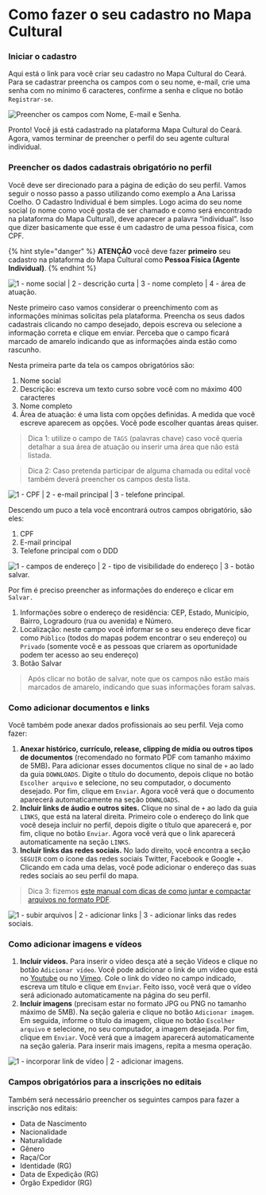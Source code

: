 # Como fazer o seu cadastro no Mapa Cultural

### Iniciar o cadastro

Aqui está o link para você criar seu cadastro no Mapa Cultural do Ceará. Para se cadastrar preencha os campos com o seu nome, e-mail, crie uma senha com no mínimo 6 caracteres, confirme a senha e clique no botão `Registrar-se`.

![Preencher os campos com Nome, E-mail e Senha.](../.gitbook/assets/como-fazer-o-seu-cadastro-no-mapa-cultural-01.png)

Pronto! Você já está cadastrado na plataforma Mapa Cultural do Ceará. Agora, vamos terminar de preencher o perfil do seu agente cultural individual.

### Preencher os dados cadastrais obrigatório no perfil

Você deve ser direcionado para a página de edição do seu perfil. Vamos seguir o nosso passo a passo utilizando como exemplo a Ana Larissa Coelho. O Cadastro Individual é bem simples. Logo acima do seu nome social \(o nome como você gosta de ser chamado e como será encontrado na plataforma do Mapa Cultural\), deve aparecer a palavra “individual”. Isso que dizer basicamente que esse é um cadastro de uma pessoa física, com CPF. 

{% hint style="danger" %}
**ATENÇÃO**  você deve fazer **primeiro** seu cadastro na plataforma do Mapa Cultural como **Pessoa Física \(Agente Individual\)**. 
{% endhint %}

![1 - nome social \| 2 - descri&#xE7;&#xE3;o curta \| 3 - nome completo \| 4 - &#xE1;rea de atua&#xE7;&#xE3;o.](../.gitbook/assets/como-fazer-o-seu-cadastro-no-mapa-cultural-02.png)

Neste primeiro caso vamos considerar o preenchimento com as informações mínimas solicitas pela plataforma. Preencha os seus dados cadastrais clicando no campo desejado, depois escreva ou selecione a informação correta e clique em enviar. Perceba que o campo ficará marcado de amarelo indicando que as informações ainda estão como rascunho.

Nesta primeira parte da tela os campos obrigatórios são:

1. Nome social
2. Descrição: escreva um texto curso sobre você com no máximo 400 caracteres
3. Nome completo
4. Área de atuação: é uma lista com opções definidas. A medida que você escreve aparecem as opções. Você pode escolher quantas áreas quiser. 

> Dica 1: utilize o campo de `TAGS` \(palavras chave\) caso você queria detalhar a sua área de atuação ou inserir uma área que não está listada.

> Dica 2: Caso pretenda participar de alguma chamada ou edital você também deverá preencher os campos desta lista.

![1 - CPF \| 2 - e-mail principal \| 3 - telefone principal.](../.gitbook/assets/como-fazer-o-seu-cadastro-no-mapa-cultural-03.png)

Descendo um puco a tela você encontrará outros campos obrigatório, são eles:

1. CPF
2. E-mail principal
3. Telefone principal com o DDD

![1 - campos de endere&#xE7;o \| 2 - tipo de visibilidade do endere&#xE7;o \| 3 - bot&#xE3;o salvar.](../.gitbook/assets/como-fazer-o-seu-cadastro-no-mapa-cultural-04.png)

Por fim é preciso preencher as informações do endereço e clicar em `Salvar.`

1. Informações sobre o endereço de residência: CEP, Estado, Município, Bairro, Logradouro \(rua ou avenida\) e Número.
2. Localização: neste campo você informar se o seu endereço deve ficar como `Público` \(todos do mapas podem encontrar o seu endereço\) ou `Privado` \(somente você e as pessoas que criarem as oportunidade podem ter acesso ao seu endereço\)
3. Botão Salvar

> Após clicar no botão de salvar, note que os campos não estão mais marcados de amarelo, indicando que suas informações foram salvas.

### Como adicionar documentos e links

Você também pode anexar dados profissionais ao seu perfil. Veja como fazer:

1. **Anexar histórico, currículo, release, clipping de mídia ou outros tipos de documentos** \(recomendado no formato PDF com tamanho máximo de 5MB\)**.**    Para adicionar esses documentos clique no sinal de `+` ao lado da guia `DOWNLOADS`. Digite o título do documento, depois clique no botão `Escolher arquivo` e selecione, no seu computador, o documento desejado. Por fim, clique em `Enviar`. Agora você verá que o documento aparecerá automaticamente na seção `DOWNLOADS`.
2.  **Incluir links de áudio e outros sites.** Clique no sinal de `+` ao lado da guia `LINKS`, que está na lateral direita. Primeiro cole o endereço do link que você deseja incluir no perfil, depois digite o título que aparecerá e, por fim, clique no botão `Enviar`. Agora você verá que o link aparecerá automaticamente na seção `LINKS`.
3. **Incluir links das redes sociais.**    No lado direito, você encontra a seção `SEGUIR` com o ícone das redes sociais Twitter, Facebook e Google +. Clicando em cada uma delas, você pode adicionar o endereço das suas redes sociais ao seu perfil do mapa.

> Dica 3: fizemos [este manual com dicas de como juntar e compactar arquivos no formato PDF](https://cultura-ceara.gitbook.io/dicas/).

![1 - subir arquivos \| 2 - adicionar links \| 3 - adicionar links das redes sociais.](../.gitbook/assets/como-fazer-o-seu-cadastro-no-mapa-cultural-05.png)

### Como adicionar imagens e vídeos

1. **Incluir vídeos.**    Para inserir o vídeo desça até a seção Vídeos e clique no botão `Adicionar vídeo`. Você pode adicionar o link de um vídeo que está no [Youtube](https://youtube.com/) ou no [Vimeo](https://vimeo.com/pt-br/). Cole o link do vídeo no campo indicado, escreva um título e clique em `Enviar`. Feito isso, você verá que o vídeo será adicionado automaticamente na página do seu perfil.
2. **Incluir imagens** \(precisam  estar no formato JPG  ou PNG no tamanho máximo de 5MB\).    Na seção galeria e clique no botão `Adicionar imagem`. Em seguida, informe o título da imagem, clique no botão `Escolher arquivo` e selecione, no seu computador, a imagem desejada. Por fim, clique em `Enviar`. Você verá que a imagem aparecerá automaticamente na seção galeria. Para  inserir mais imagens, repita a mesma operação.

![1 -  incorporar link de v&#xED;deo \| 2 - adicionar imagens.](../.gitbook/assets/como-fazer-o-seu-cadastro-no-mapa-cultural-06.png)

### Campos obrigatórios para a inscrições no editais

Também será necessário preencher os seguintes campos para fazer a inscrição nos editais:

* Data de Nascimento
* Nacionalidade
* Naturalidade
* Gênero
* Raça/Cor
* Identidade \(RG\)
* Data de Expedição \(RG\)
* Órgão Expedidor \(RG\)




